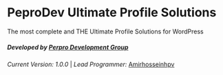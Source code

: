 **PeproDev Ultimate Profile Solutions**
=======================================

The most complete and THE Ultimate Profile Solutions for WordPress

##### **Developed by** [Perpro Development Group](https://pepro.dev/)

*Current Version: 1.0.0* \| *Lead Programmer:* [Amirhosseinhpv](https://hpv.im/)
